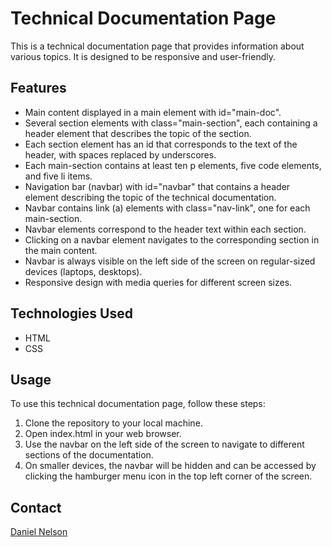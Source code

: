 # Technical Documentation Page

This is a technical documentation page that provides information about various topics. It is designed to be responsive and user-friendly.

## Features

- Main content displayed in a main element with id="main-doc".
- Several section elements with class="main-section", each containing a header element that describes the topic of the section.
- Each section element has an id that corresponds to the text of the header, with spaces replaced by underscores.
- Each main-section contains at least ten p elements, five code elements, and five li items.
- Navigation bar (navbar) with id="navbar" that contains a header element describing the topic of the technical documentation.
- Navbar contains link (a) elements with class="nav-link", one for each main-section.
- Navbar elements correspond to the header text within each section.
- Clicking on a navbar element navigates to the corresponding section in the main content.
- Navbar is always visible on the left side of the screen on regular-sized devices (laptops, desktops).
- Responsive design with media queries for different screen sizes.

## Technologies Used

- HTML
- CSS

## Usage

To use this technical documentation page, follow these steps:

1. Clone the repository to your local machine.
2. Open index.html in your web browser.
3. Use the navbar on the left side of the screen to navigate to different sections of the documentation.
4. On smaller devices, the navbar will be hidden and can be accessed by clicking the hamburger menu icon in the top left corner of the screen.

## Contact

[Daniel Nelson](https://www.linkedin.com/in/daniel-nelson-9151a6212/)
